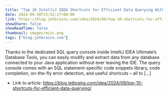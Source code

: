 ```yaml
---
title: "Top 10 IntelliJ IDEA Shortcuts for Efficient Data Querying With the Database Tools"
date: 2024-09-30T13:52:27+00:00
link: https://blog.jetbrains.com/idea/2024/09/top-10-shortcuts-for-efficient-data-querying/
showShare: false
showReadTime: false
thumbnail: images/misc.png
tags: ["blog.jetbrains.com"]
---
```

Thanks to the dedicated SQL query console inside IntelliJ IDEA Ultimate’s Database Tools, you can easily modify and extract data from any database connected to your Java application without ever leaving the IDE. The query console comes with an SQL statement-specific code snippets library, code completion, on-the-fly error detection, and useful shortcuts – all to […]

- Link to article: https://blog.jetbrains.com/idea/2024/09/top-10-shortcuts-for-efficient-data-querying/